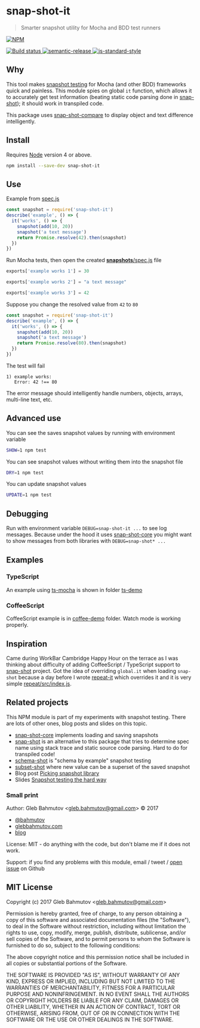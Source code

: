 # snap-shot-it

> Smarter snapshot utility for Mocha and BDD test runners

[![NPM][npm-icon] ][npm-url]

[![Build status][ci-image] ][ci-url]
[![semantic-release][semantic-image] ][semantic-url]
[![js-standard-style][standard-image]][standard-url]

## Why

This tool makes [snapshot testing][snapshot testing] for Mocha (and other BDD)
frameworks quick and painless. This module spies on global `it` function,
which allows it to accurately get test information (beating static code parsing
done in [snap-shot][snap-shot]); it should work in transpiled code.

[snapshot testing]: https://glebbahmutov.com/blog/snapshot-testing/

This package uses [snap-shot-compare](https://github.com/bahmutov/snap-shot-compare)
to display object and text difference intelligently.

## Install

Requires [Node](https://nodejs.org/en/) version 4 or above.

```sh
npm install --save-dev snap-shot-it
```

## Use

Example from [spec.js](src/spec.js)

```js
const snapshot = require('snap-shot-it')
describe('example', () => {
  it('works', () => {
    snapshot(add(10, 20))
    snapshot('a text message')
    return Promise.resolve(42).then(snapshot)
  })
})
```

Run Mocha tests, then open the created
[__snapshots__/spec.js](__snapshots__/spec.js) file

```js
exports['example works 1'] = 30

exports['example works 2'] = "a text message"

exports['example works 3'] = 42
```

Suppose you change the resolved value from `42` to `80`

```js
const snapshot = require('snap-shot-it')
describe('example', () => {
  it('works', () => {
    snapshot(add(10, 20))
    snapshot('a text message')
    return Promise.resolve(80).then(snapshot)
  })
})
```

The test will fail

```
1) example works:
   Error: 42 !== 80
```

The error message should intelligently handle numbers, objects, arrays,
multi-line text, etc.

## Advanced use

You can see the saves snapshot values by running with environment variable

```bash
SHOW=1 npm test
```

You can see snapshot values without writing them into the snapshot file

```bash
DRY=1 npm test
```

You can update snapshot values

```bash
UPDATE=1 npm test
```

## Debugging

Run with environment variable `DEBUG=snap-shot-it ...` to see log messages.
Because under the hood it uses [snap-shot-core][snap-shot-core] you might
want to show messages from both libraries with `DEBUG=snap-shot* ...`

## Examples

### TypeScript

An example using [ts-mocha](https://github.com/piotrwitek/ts-mocha) is
shown in folder [ts-demo](ts-demo)

### CoffeeScript

CoffeeScript example is in [coffee-demo](coffee-demo) folder. Watch mode is
working properly.

## Inspiration

Came during WorkBar Cambridge Happy Hour on the terrace as I was thinking about
difficulty of adding CoffeeScript / TypeScript support to
[snap-shot][snap-shot] project. Got the idea of overriding `global.it` when
loading `snap-shot` because a day before I wrote [repeat-it][repeat-it]
which overrides it and it is very simple [repeat/src/index.js][repeat source].

[snap-shot]: https://github.com/bahmutov/snap-shot
[repeat-it]: https://github.com/bahmutov/repeat-it
[repeat source]: https://github.com/bahmutov/repeat-it/blob/master/src/index.js

## Related projects

This NPM module is part of my experiments with snapshot testing. There are
lots of other ones, blog posts and slides on this topic.

* [snap-shot-core][snap-shot-core] implements loading and saving snapshots
* [snap-shot](https://github.com/bahmutov/snap-shot) is an alternative to this
  package that tries to determine spec name using stack trace and static
  source code parsing. Hard to do for transpiled code!
* [schema-shot](https://github.com/bahmutov/schema-shot) is
  "schema by example" snapshot testing
* [subset-shot](https://github.com/bahmutov/subset-shot)
  where new value can be a superset of the saved snapshot
* Blog post [Picking snapshot library](https://glebbahmutov.com/blog/picking-snapshot-library/)
* Slides [Snapshot testing the hard way](https://slides.com/bahmutov/snapshot-testing-the-hard-way)

[snap-shot-core]: https://github.com/bahmutov/snap-shot-core

### Small print

Author: Gleb Bahmutov &lt;gleb.bahmutov@gmail.com&gt; &copy; 2017

* [@bahmutov](https://twitter.com/bahmutov)
* [glebbahmutov.com](https://glebbahmutov.com)
* [blog](https://glebbahmutov.com/blog)

License: MIT - do anything with the code, but don't blame me if it does not work.

Support: if you find any problems with this module, email / tweet /
[open issue](https://github.com/bahmutov/snap-shot-it/issues) on Github

## MIT License

Copyright (c) 2017 Gleb Bahmutov &lt;gleb.bahmutov@gmail.com&gt;

Permission is hereby granted, free of charge, to any person
obtaining a copy of this software and associated documentation
files (the "Software"), to deal in the Software without
restriction, including without limitation the rights to use,
copy, modify, merge, publish, distribute, sublicense, and/or sell
copies of the Software, and to permit persons to whom the
Software is furnished to do so, subject to the following
conditions:

The above copyright notice and this permission notice shall be
included in all copies or substantial portions of the Software.

THE SOFTWARE IS PROVIDED "AS IS", WITHOUT WARRANTY OF ANY KIND,
EXPRESS OR IMPLIED, INCLUDING BUT NOT LIMITED TO THE WARRANTIES
OF MERCHANTABILITY, FITNESS FOR A PARTICULAR PURPOSE AND
NONINFRINGEMENT. IN NO EVENT SHALL THE AUTHORS OR COPYRIGHT
HOLDERS BE LIABLE FOR ANY CLAIM, DAMAGES OR OTHER LIABILITY,
WHETHER IN AN ACTION OF CONTRACT, TORT OR OTHERWISE, ARISING
FROM, OUT OF OR IN CONNECTION WITH THE SOFTWARE OR THE USE OR
OTHER DEALINGS IN THE SOFTWARE.

[npm-icon]: https://nodei.co/npm/snap-shot-it.svg?downloads=true
[npm-url]: https://npmjs.org/package/snap-shot-it
[ci-image]: https://travis-ci.org/bahmutov/snap-shot-it.svg?branch=master
[ci-url]: https://travis-ci.org/bahmutov/snap-shot-it
[semantic-image]: https://img.shields.io/badge/%20%20%F0%9F%93%A6%F0%9F%9A%80-semantic--release-e10079.svg
[semantic-url]: https://github.com/semantic-release/semantic-release
[standard-image]: https://img.shields.io/badge/code%20style-standard-brightgreen.svg
[standard-url]: http://standardjs.com/
